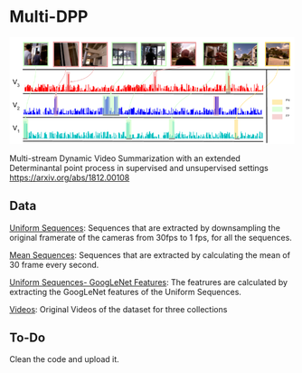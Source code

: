 # Multi-DPP

<img src="/Visualization.png" />


Multi-stream Dynamic Video Summarization with an extended Determinantal point process in supervised and unsupervised settings
https://arxiv.org/abs/1812.00108



## Data

[Uniform Sequences](https://knightsucfedu39751-my.sharepoint.com/:f:/g/personal/m_elfeki11_knights_ucf_edu/Ej9-UMks-D9LuloZ8KvOoyIBEF9QlWfkLDk0XuT0KubcAw?e=SbQcR4): Sequences that are extracted by downsampling the original framerate of the cameras from 30fps to 1 fps, for all the sequences.

[Mean Sequences](https://knightsucfedu39751-my.sharepoint.com/:f:/g/personal/m_elfeki11_knights_ucf_edu/EuHvzZ-o9LVOv1lZBV9s-8UBb7CyxE1CLrLvA99E6fdlsw?e=OBQLsW): Sequences that are extracted by calculating the mean of 30 frame every second.

[Uniform Sequences- GoogLeNet Features](https://knightsucfedu39751-my.sharepoint.com/:f:/g/personal/m_elfeki11_knights_ucf_edu/Er__xwpy4lhOu9Y1Ec-aQY0B9djoxWQOALhdWsyK8YckIA?e=oq6epr): The featrures are calculated by extracting the GoogLeNet features of the Uniform Sequences.

[Videos](https://knightsucfedu39751-my.sharepoint.com/:f:/g/personal/m_elfeki11_knights_ucf_edu/EmiVPwKigzhLlpmi-NNRqCcBLdvOC7MXJNu8S6y6HdmwiQ?e=2G5OLB): Original Videos of the dataset for three collections



## To-Do
Clean the code and upload it.

